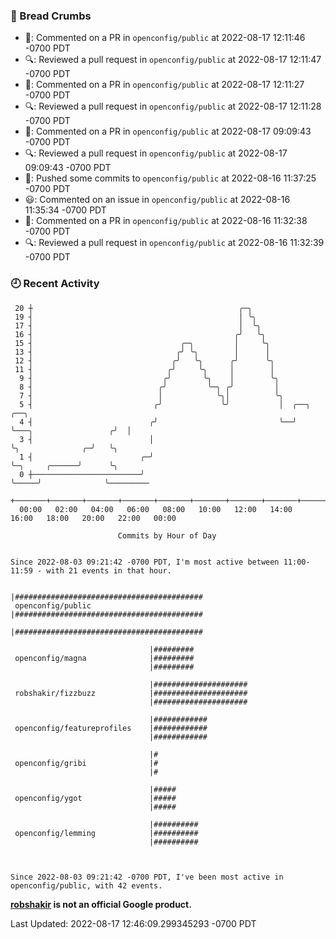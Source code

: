 ### 🍞 Bread Crumbs

 * 💬: Commented on a PR in  `openconfig/public` at 2022-08-17 12:11:46 -0700 PDT
 * 🔍: Reviewed a pull request in  `openconfig/public` at 2022-08-17 12:11:47 -0700 PDT
 * 💬: Commented on a PR in  `openconfig/public` at 2022-08-17 12:11:27 -0700 PDT
 * 🔍: Reviewed a pull request in  `openconfig/public` at 2022-08-17 12:11:28 -0700 PDT
 * 💬: Commented on a PR in  `openconfig/public` at 2022-08-17 09:09:43 -0700 PDT
 * 🔍: Reviewed a pull request in  `openconfig/public` at 2022-08-17 09:09:43 -0700 PDT
 * 🚢: Pushed some commits to `openconfig/public` at 2022-08-16 11:37:25 -0700 PDT
 * 😃: Commented on an issue in `openconfig/public` at 2022-08-16 11:35:34 -0700 PDT
 * 💬: Commented on a PR in  `openconfig/public` at 2022-08-16 11:32:38 -0700 PDT
 * 🔍: Reviewed a pull request in  `openconfig/public` at 2022-08-16 11:32:39 -0700 PDT

### 🕘 Recent Activity
```
 20 ┼                                              ╭─╮
 19 ┤                                              │ ╰╮
 17 ┤                                              │  ╰╮
 16 ┤                                             ╭╯   ╰╮
 15 ┤                                 ╭─╮         │     ╰╮
 13 ┤                                ╭╯ ╰╮        │      │
 12 ┤                               ╭╯   ╰╮      ╭╯      ╰╮
 11 ┤                              ╭╯     ╰╮     │        │
  9 ┤                             ╭╯       ╰╮    │        ╰╮
  8 ┤                            ╭╯         ╰─╮ ╭╯         │
  7 ┤                            │            ╰╮│          ╰╮
  5 ┤                           ╭╯             ╰╯           │  ╭──╮                      ╭──╮
  4 ┤                          ╭╯                           ╰──╯  ╰───╮                 ╭╯  │
  3 ┤                          │                                      ╰╮              ╭─╯   ╰╮
  1 ┤                        ╭─╯                                       ╰─╮     ╭──────╯      ╰╮
  0 ┼────────────────────────╯                                           ╰─────╯              ╰─────────
    +───────+───────+───────+───────+───────+───────+───────+───────+───────+───────+───────+───────+────
  00:00   02:00   04:00   06:00   08:00   10:00   12:00   14:00   16:00   18:00   20:00   22:00   00:00   

						Commits by Hour of Day


Since 2022-08-03 09:21:42 -0700 PDT, I'm most active between 11:00-11:59 - with 21 events in that hour.

```



```
                               |##########################################
 openconfig/public             |##########################################
                               |##########################################

                               |#########
 openconfig/magna              |#########
                               |#########

                               |#####################
 robshakir/fizzbuzz            |#####################
                               |#####################

                               |############
 openconfig/featureprofiles    |############
                               |############

                               |#
 openconfig/gribi              |#
                               |#

                               |#####
 openconfig/ygot               |#####
                               |#####

                               |##########
 openconfig/lemming            |##########
                               |##########



Since 2022-08-03 09:21:42 -0700 PDT, I've been most active in openconfig/public, with 42 events.

```
**[robshakir](mailto:robjs@google.com) is not an official Google product.**  


Last Updated: 2022-08-17 12:46:09.299345293 -0700 PDT
